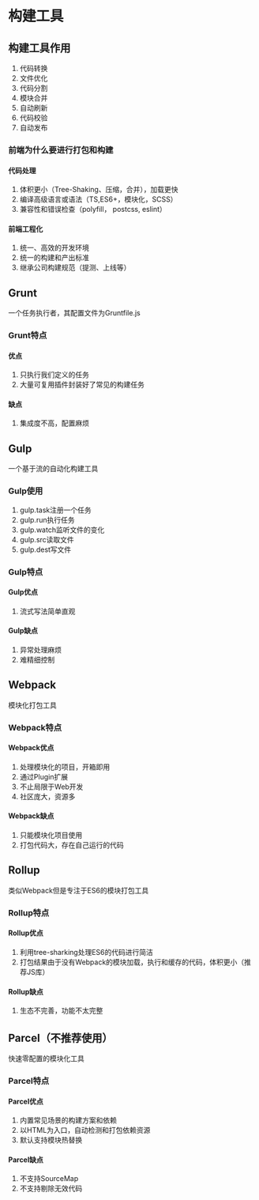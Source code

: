 # 构建工具

## 构建工具作用

1. 代码转换
2. 文件优化
3. 代码分割
4. 模块合并
5. 自动刷新
6. 代码校验
7. 自动发布

### 前端为什么要进行打包和构建

#### 代码处理

1. 体积更小（Tree-Shaking、压缩，合并），加载更快
2. 编译高级语言或语法（TS,ES6+，模块化，SCSS）
3. 兼容性和错误检查（polyfill， postcss, eslint）

#### 前端工程化

1. 统一、高效的开发环境
2. 统一的构建和产出标准
3. 继承公司构建规范（提测、上线等）

## Grunt

一个任务执行者，其配置文件为Gruntfile.js

### Grunt特点

#### 优点

1. 只执行我们定义的任务
2. 大量可复用插件封装好了常见的构建任务

#### 缺点

1. 集成度不高，配置麻烦

## Gulp

一个基于流的自动化构建工具

### Gulp使用

1. gulp.task注册一个任务
2. gulp.run执行任务
3. gulp.watch监听文件的变化
4. gulp.src读取文件
5. gulp.dest写文件

### Gulp特点

#### Gulp优点

1. 流式写法简单直观

#### Gulp缺点

1. 异常处理麻烦
2. 难精细控制

## Webpack

模块化打包工具

### Webpack特点

#### Webpack优点

1. 处理模块化的项目，开箱即用
2. 通过Plugin扩展
3. 不止局限于Web开发
4. 社区庞大，资源多

#### Webpack缺点

1. 只能模块化项目使用
2. 打包代码大，存在自己运行的代码

## Rollup

类似Webpack但是专注于ES6的模块打包工具

### Rollup特点

#### Rollup优点

1. 利用tree-sharking处理ES6的代码进行简洁
2. 打包结果由于没有Webpack的模块加载，执行和缓存的代码，体积更小（推荐JS库）

#### Rollup缺点

1. 生态不完善，功能不太完整

## Parcel（不推荐使用）

快速零配置的模块化工具

### Parcel特点

#### Parcel优点

1. 内置常见场景的构建方案和依赖
2. 以HTML为入口，自动检测和打包依赖资源
3. 默认支持模块热替换

#### Parcel缺点

1. 不支持SourceMap
2. 不支持剔除无效代码
